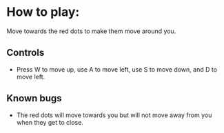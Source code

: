 # How to play:

Move towards the red dots to make them move around you.

Controls
-

- Press W to move up, use A to move left, use S to move down, and D to move left.

Known bugs
-

- The red dots will move towards you but will not move away from you when they get to close.